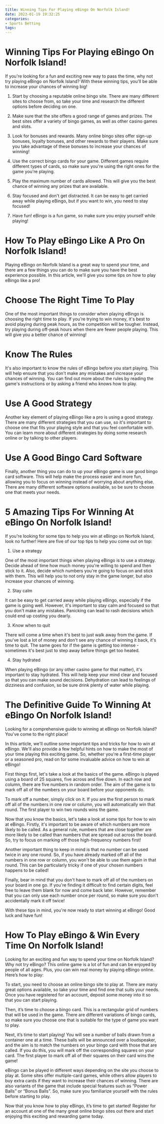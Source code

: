 ```yaml
---
title: Winning Tips For Playing eBingo On Norfolk Island!
date: 2023-01-19 19:32:25
categories:
- Sports Betting
tags:
---
```



#  Winning Tips For Playing eBingo On Norfolk Island!

If you're looking for a fun and exciting new way to pass the time, why not try playing eBingo on Norfolk Island? With these winning tips, you'll be able to increase your chances of winning big!

1. Start by choosing a reputable online bingo site. There are many different sites to choose from, so take your time and research the different options before deciding on one.

2. Make sure that the site offers a good range of games and prizes. The best sites offer a variety of bingo games, as well as other casino games and slots.

3. Look for bonuses and rewards. Many online bingo sites offer sign-up bonuses, loyalty bonuses, and other rewards to their players. Make sure you take advantage of these bonuses to increase your chances of winning!

4. Use the correct bingo cards for your game. Different games require different types of cards, so make sure you're using the right ones for the game you're playing.

5. Play the maximum number of cards allowed. This will give you the best chance of winning any prizes that are available.

6. Stay focused and don't get distracted. It can be easy to get carried away while playing eBingo, but if you want to win, you need to stay focused!

7. Have fun! eBingo is a fun game, so make sure you enjoy yourself while playing!

#  How To Play eBingo Like A Pro On Norfolk Island!

Playing eBingo on Norfolk Island is a great way to spend your time, and there are a few things you can do to make sure you have the best experience possible. In this article, we'll give you some tips on how to play eBingo like a pro!

# Choose The Right Time To Play

One of the most important things to consider when playing eBingo is choosing the right time to play. If you're trying to win money, it's best to avoid playing during peak hours, as the competition will be tougher. Instead, try playing during off-peak hours when there are fewer people playing. This will give you a better chance of winning!

# Know The Rules

It's also important to know the rules of eBingo before you start playing. This will help ensure that you don't make any mistakes and increase your chances of winning. You can find out more about the rules by reading the game's instructions or by asking a friend who knows how to play.

# Use A Good Strategy

Another key element of playing eBingo like a pro is using a good strategy. There are many different strategies that you can use, so it's important to choose one that fits your playing style and that you feel comfortable with. You can learn more about different strategies by doing some research online or by talking to other players.

# Use A Good Bingo Card Software

Finally, another thing you can do to up your eBingo game is use good bingo card software. This will help make the process easier and more fun, allowing you to focus on winning instead of worrying about anything else. There are many different software options available, so be sure to choose one that meets your needs.

#  5 Amazing Tips For Winning At eBingo On Norfolk Island!

If you're looking for some tips to help you win at eBingo on Norfolk Island, look no further! Here are five of our top tips to help you come out on top:

1. Use a strategy

One of the most important things when playing eBingo is to use a strategy. Decide ahead of time how much money you're willing to spend and then stick to it. Also, decide which numbers you're going to focus on and stick with them. This will help you to not only stay in the game longer, but also increase your chances of winning.

2. Stay calm

It can be easy to get carried away while playing eBingo, especially if the game is going well. However, it's important to stay calm and focused so that you don't make any mistakes. Panicking can lead to rash decisions which could end up costing you dearly.

3. Know when to quit

There will come a time when it's best to just walk away from the game. If you've lost a lot of money and don't see any chance of winning it back, it's time to quit. The same goes for if the game is getting too intense - sometimes it's best just to step away before things get too heated.

4. Stay hydrated

When playing eBingo (or any other casino game for that matter), it's important to stay hydrated. This will help keep your mind clear and focused so that you can make sound decisions. Dehydration can lead to feelings of dizziness and confusion, so be sure drink plenty of water while playing.

#  The Definitive Guide To Winning At eBingo On Norfolk Island!

Looking for a comprehensive guide to winning at eBingo on Norfolk Island? You've come to the right place!

In this article, we'll outline some important tips and tricks for how to win at eBingo. We'll also provide a few helpful hints on how to make the most of your time playing this exciting game. So, whether you're a first-time player or a seasoned pro, read on for some invaluable advice on how to win at eBingo!

First things first, let's take a look at the basics of the game. eBingo is played using a board of 25 squares, five across and five down. In each row and column, there are five numbers in random order. The aim of the game is to mark off all of the numbers on your board before your opponents do.

To mark off a number, simply click on it. If you are the first person to mark off all of the numbers in one row or column, you will automatically win that round. The first player to win two rounds wins the game.

Now that you know the basics, let's take a look at some tips for how to win at eBingo. Firstly, it's important to be aware of which numbers are more likely to be called. As a general rule, numbers that are close together are more likely to be called than numbers that are spread out across the board. So, try to focus on marking off those high-frequency numbers first!

Another important thing to keep in mind is that no number can be used twice in any one round. So, if you have already marked off all of the numbers in one row or column, you won't be able to use them again in that round. This can be particularly tricky if one of your chosen numbers happens to be called!

Finally, bear in mind that you don't have to mark off all of the numbers on your board in one go. If you're finding it difficult to find certain digits, feel free to leave them blank for now and come back later. However, remember that you can only use each number once per round, so make sure you don't accidentally mark it off twice!

With these tips in mind, you're now ready to start winning at eBingo! Good luck and have fun!

#  How To Play eBingo & Win Every Time On Norfolk Island!

Looking for an exciting and fun way to spend your time on Norfolk Island? Why not try eBingo? This online game is a lot of fun and can be enjoyed by people of all ages. Plus, you can win real money by playing eBingo online. Here’s how to play:

To start, you need to choose an online bingo site to play at. There are many great options available, so take your time and find one that suits your needs. Once you have registered for an account, deposit some money into it so that you can start playing.

Then, it’s time to choose a bingo card. This is a rectangular grid of numbers that will be used in the game. There are different variations of bingo cards, so make sure you choose one that is suitable for the type of game you want to play.

Next, it’s time to start playing! You will see a number of balls drawn from a container one at a time. These balls will be announced over a loudspeaker, and the aim is to match the numbers on your bingo card with those that are called. If you do this, you will mark off the corresponding squares on your card. The first player to mark off all of their squares on their card wins the game!

eBingo can be played in different ways depending on the site you choose to play at. Some sites offer multiple-card games, while others allow players to buy extra cards if they want to increase their chances of winning. There are also variants of the game that include special features such as “Power Balls” or “Bonus Balls”. So, make sure you familiarize yourself with the rules before starting to play.

Now that you know how to play eBingo, it’s time to get started! Register for an account at one of the many great online bingo sites out there and start enjoying this exciting and rewarding game today.